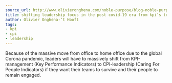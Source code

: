 ```yaml
---
source_url: http://www.olivieronghena.com/noble-purpose/blog-noble-purpose/shifting-leadership-focus-post-covid-19-era-kpis-cpis/
title: shifting leadership focus in the post covid-19 era from kpi’s to cpi’s
author: Olivier Onghena-’t Hooft
tags:
- kpi
- cpi
- leadership
---
```

Because of the massive move from office to home office due to the global Corona pandemic, leaders will have to massively shift from KPI-management (Key Performance Indicators) to CPI-leadership (Caring For People Indicators) if they want their teams to survive and their people to remain engaged.
